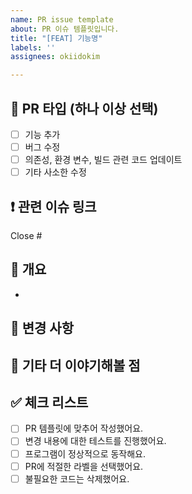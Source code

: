```yaml
---
name: PR issue template
about: PR 이슈 템플릿입니다.
title: "[FEAT] 기능명"
labels: ''
assignees: okiidokim

---
```


## 📍 PR 타입 (하나 이상 선택)
- [ ] 기능 추가
- [ ] 버그 수정
- [ ] 의존성, 환경 변수, 빌드 관련 코드 업데이트
- [ ] 기타 사소한 수정

## ❗️ 관련 이슈 링크
Close #

## 📌 개요
- 

## 🔁 변경 사항

## 👀 기타 더 이야기해볼 점

## ✅ 체크 리스트
- [ ] PR 템플릿에 맞추어 작성했어요.
- [ ] 변경 내용에 대한 테스트를 진행했어요.
- [ ] 프로그램이 정상적으로 동작해요.
- [ ] PR에 적절한 라벨을 선택했어요.
- [ ] 불필요한 코드는 삭제했어요.
